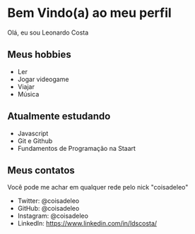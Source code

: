 # Bem Vindo(a) ao meu perfil

Olá, eu sou Leonardo Costa



## Meus hobbies

- Ler
- Jogar videogame
- Viajar
- Música

## Atualmente estudando

- Javascript
- Git e Github
- Fundamentos de Programação na Staart


## Meus contatos

Você pode me achar em qualquer rede pelo nick "coisadeleo"

- Twitter: @coisadeleo
- GitHub: @coisadeleo
- Instagram: @coisadeleo
- LinkedIn: https://www.linkedin.com/in/ldscosta/
